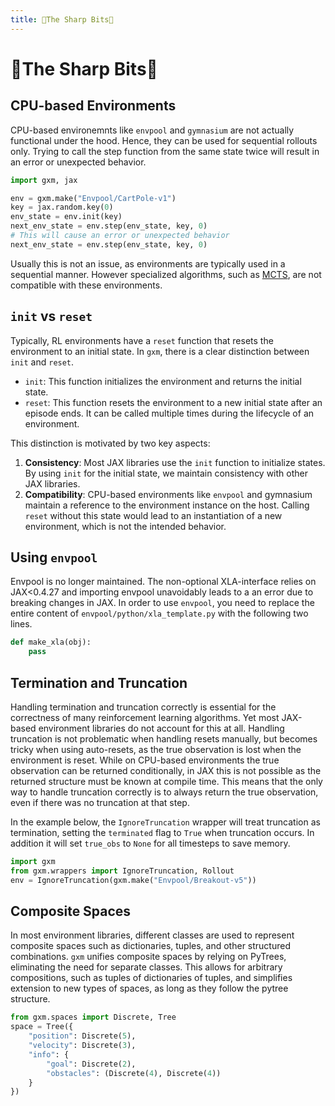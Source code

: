 ```yaml
---
title: 🔪The Sharp Bits🔪
---
```

# 🔪The Sharp Bits🔪


## CPU-based Environments
CPU-based environemnts like `envpool` and `gymnasium` are not actually functional under the hood.
Hence, they can be used for sequential rollouts only.
Trying to call the step function from the same state twice will result in an error or unexpected behavior.

```python
import gxm, jax

env = gxm.make("Envpool/CartPole-v1")
key = jax.random.key(0)
env_state = env.init(key)
next_env_state = env.step(env_state, key, 0)
# This will cause an error or unexpected behavior
next_env_state = env.step(env_state, key, 0)
```

Usually this is not an issue, as environments are typically used in a sequential manner.
However specialized algorithms, such as [MCTS](https://en.wikipedia.org/wiki/Monte_Carlo_tree_search), are not compatible with these environments.

## ``init`` vs ``reset``
Typically, RL environments have a `reset` function that resets the environment to an initial state.
In ``gxm``, there is a clear distinction between `init` and `reset`. 
- `init`: This function initializes the environment and returns the initial state.
- `reset`: This function resets the environment to a new initial state after an episode ends. It can be called multiple times during the lifecycle of an environment.

This distinction is motivated by two key aspects:
1. **Consistency**: Most JAX libraries use the ``init`` function to initialize states. 
   By using `init` for the initial state, we maintain consistency with other JAX libraries.
2. **Compatibility**: CPU-based environments like `envpool` and gymnasium maintain a reference to the environment instance on the host.
   Calling ``reset`` without this state would lead to an instantiation of a new environment, which is not the intended behavior.

## Using ``envpool``
Envpool is no longer maintained. The non-optional XLA-interface relies on JAX<0.4.27
and importing envpool unavoidably leads to a an error due to breaking changes in JAX.
In order to use ``envpool``, you need to replace the entire content of ``envpool/python/xla_template.py`` with the following two lines.
```python
def make_xla(obj):
    pass
```

## Termination and Truncation
Handling termination and truncation correctly is essential for the correctness of many reinforcement learning algorithms.
Yet most JAX-based environment libraries do not account for this at all.
Handling truncation is not problematic when handling resets manually, but becomes tricky when using auto-resets, as the true observation is lost when the environment is reset.
While on CPU-based environments the true observation can be returned conditionally, in JAX this is not possible as the returned structure must be known at compile time.
This means that the only way to handle truncation correctly is to always return the true observation, even if there was no truncation at that step.

In the example below, the `IgnoreTruncation` wrapper will treat truncation as termination, setting the `terminated` flag to `True` when truncation occurs. In addition it will set `true_obs` to `None` for all timesteps to save memory.

```python
import gxm
from gxm.wrappers import IgnoreTruncation, Rollout
env = IgnoreTruncation(gxm.make("Envpool/Breakout-v5"))
```

## Composite Spaces
In most environment libraries, different classes are used to represent composite spaces such as dictionaries, tuples, and other structured combinations. 
`gxm` unifies composite spaces by relying on PyTrees, eliminating the need for separate classes. 
This allows for arbitrary compositions, such as tuples of dictionaries of tuples, and simplifies extension to new types of spaces, as long as they follow the pytree structure.
```python
from gxm.spaces import Discrete, Tree
space = Tree({
    "position": Discrete(5),
    "velocity": Discrete(3),
    "info": {
        "goal": Discrete(2),
        "obstacles": (Discrete(4), Discrete(4))
    }
})
```
